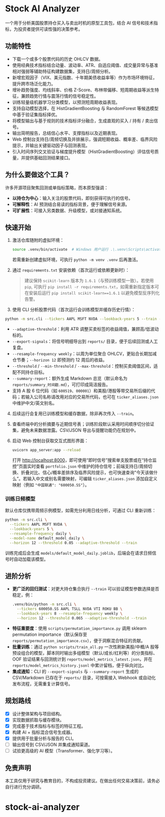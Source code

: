 # Stock AI Analyzer

一个用于分析美国股票持仓买入与卖出时机的原型工具包，结合 AI 信号和技术指标，为投资者提供可读性强的决策参考。

## 功能特性

- 下载一个或多个股票代码的历史 OHLCV 数据。
- 使用经典技术指标结合动量、波动率、ATR、自适应阈值、成交量异常与基准相对强弱等辅助特征构建数据集，支持日/周频分析。
- 新增宏观因子（VIX、美元指数、十年期美债收益率等）作为市场环境特征，提升跨市场泛化能力。
- 增补趋势强度、均线斜率、价格 Z-Score、布林带偏移、短周期收益等派生特征，兼顾趋势行情与震荡行情的信号稳定性。
- 训练轻量级机器学习分类模型，以预测短周期收益表现。
- 支持自动模型选择，在 HistGradientBoosting 与 RandomForest 等候选模型中基于验证集指标择优。
- 将模型输出与基于规则的技术指标评分融合，生成直观的买入 / 持有 / 卖出信号。
- 输出简明报告，总结信心水平、支撑指标以及近期表现。
- Web 控制台支持日/周频切换及并排展示，强调短期收益、概率差、临界风险提示，并输出关键驱动因子与回测表现。
- 引入时间序列交叉验证与梯度提升模型（HistGradientBoosting）评估信号质量，并提供基础回测结果接口。

## 为什么要做这个工具？

许多开源项目聚焦回测或单指标策略，而本原型强调：

- **以持仓为中心**：输入关注的股票代码，即刻获得可执行的信号。
- **可解释性**：AI 预测结合易读的指标背景，便于理解信号来源。
- **可扩展性**：可接入另类数据、升级模型，或对接通知系统。

## 快速开始

1. 激活仓库随附的虚拟环境：
   ```bash
   source .venv/bin/activate  # Windows 用户运行 .\.venv\Scripts\activate
   ```

   若需重新创建虚拟环境，可执行 `python -m venv .venv` 后再激活。
2. 通过 `requirements.txt` 安装依赖（首次运行或依赖更新时）：
   > 建议保持 `scikit-learn` 版本为 `1.6.1`（与预训练模型一致）。若使用 `pip`, 可执行 `pip install -r requirements.txt`，如需重新指定版本可在安装后运行 `pip install scikit-learn==1.6.1` 以避免模型反序列化告警。
3. 使用 CLI 分析股票代码（首次运行会训练模型并缓存历史行情）：
  ```bash
  python -m src.cli --tickers AAPL MSFT NVDA --lookback-years 5 --train --resample-frequency weekly --horizon 12 --threshold 0.06 --adaptive-threshold --export-signals --summary-report
   ```

   - `--adaptive-threshold`：利用 ATR 调整买卖标签的收益阈值，兼顾高/低波动标的。
   - `--export-signals`：将信号明细导出到 `reports/` 目录，便于后续回测或人工复盘。
   - `--resample-frequency weekly`：以周为单位聚合 OHLCV，更贴合长期加减仓节奏；`--horizon 12` 即预测约 12 周后的收益。
   - `--threshold` / `--min-threshold` / `--max-threshold`：控制买卖阈值区间，适配不同持仓目标。
   - `--summary-report`：额外生成 Markdown 总览（默认命名为 `reports/summary_时间戳.md`），可打印成简洁报告。
   - 支持 A 股 6 位代码（如 `600519`、`000001`）和美股/港股等带交易所后缀的代码；若输入公司名称请改用对应的交易所代码，也可在 `ticker_aliases.json` 中维护中文/英文别名。
4. 后续运行会复用已训练模型和缓存数据，除非再次传入 `--train`。
5. 查看终端中的分析摘要与近期信号表；训练阶段默认采用时间顺序切分验证集，避免未来数据泄露。CSV/JSON 导出与提醒功能仍在规划中。
6. 启动 Web 控制台获取交互式图形界面：
   ```bash
   uvicorn app_server:app --reload
   ```

   打开 [http://localhost:8000](http://localhost:8000)，即可使用“即时信号”搜索单支股票或在“持仓监控”页面实时查看 `portfolio.json` 中维护的持仓信号；前端支持日/周频切换、折叠对比、信心/概率差排序及临界风险提示，也可快速查询“今天该做什么”。若输入中文或别名需要映射，可编辑 `ticker_aliases.json` 添加自定义映射（例如 `"中国联通": "600050.SS"`）。

### 训练日频模型

默认仓库仅携带周频示例模型，如需充分利用日线分析，可通过 CLI 重新训练：

```bash
python -m src.cli \
  --tickers AAPL MSFT NVDA \
  --lookback-years 5 \
  --resample-frequency daily \
  --model-name default_model_daily \
  --horizon 12 --threshold 0.05 --adaptive-threshold --train
```

训练完成后会生成 `models/default_model_daily.joblib`，后端会在请求日频信号时自动加载该模型。

## 进阶分析

- **更广泛的回归测试**：对更大持仓集合执行 `--train` 可以验证模型参数选择是否稳定，例：
  ```bash
  .venv/bin/python -m src.cli \
    --tickers 600050.SS AAPL TSLL NVDA VTI ROKU BB \
    --lookback-years 8 --resample-frequency weekly \
    --horizon 12 --threshold 0.065 --adaptive-threshold --train
  ```
- **特征重要度**：使用 `scripts/permutation_importance.py` 调用 sklearn permutation importance（默认保存至 `reports/permutation_importance.csv`），便于洞察混合特征的贡献。
- **批量训练**：通过 `python scripts/train_all.py` 一次性刷新美股/中概/A 股等预设组合的模型，脚本同时输出多组模型（默认/成长/红利等）的分类指标、OOF 验证结果与回测统计到 `reports/model_metrics_latest.json`，并在 `reports/model_metrics_history.jsonl` 中累计留档，便于纵向对比。
- **集成通知**：CLI 的 `--export-signals` 与 `--summary-report` 生成的 CSV/Markdown 已存在于 `reports/` 目录，可按需接入 Webhook 或自动化发布流程，无需重复计算信号。

## 规划路线

- [X] 设计整体架构与项目结构。
- [X] 实现数据抓取与缓存模块。
- [X] 完成基于技术指标与标签的特征工程。
- [X] 构建 AI + 指标混合信号生成器。
- [X] 提供用于批量分析与报告的 CLI。
- [ ] 输出信号到 CSV/JSON 并集成通知渠道。
- [ ] 试验更高级的 AI 模型（Transformer、强化学习等）。

## 免责声明

本工具仅用于研究与教育目的，不构成投资建议。在做出任何交易决策前，请务必自行进行充分调研。
# stock-ai-analyzer
